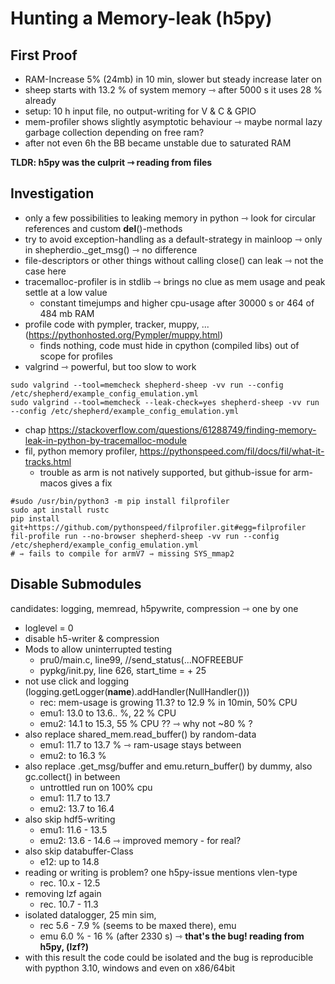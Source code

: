 # Hunting a Memory-leak (h5py)

## First Proof

- RAM-Increase 5% (24mb) in 10 min, slower but steady increase later on
- sheep starts with 13.2 % of system memory ⇾ after 5000 s it uses 28 % already
- setup: 10 h input file, no output-writing for V & C & GPIO
- mem-profiler shows slightly asymptotic behaviour ⇾ maybe normal lazy garbage collection depending on free ram?
- after not even 6h the BB became unstable due to saturated RAM

**TLDR: h5py was the culprit ⇾ reading from files**

## Investigation

- only a few possibilities to leaking memory in python ⇾ look for circular references and custom __del__()-methods
- try to avoid exception-handling as a default-strategy in mainloop ⇾ only in shepherdio._get_msg() ⇾ no difference
- file-descriptors or other things without calling close() can leak ⇾ not the case here
- tracemalloc-profiler is in stdlib ⇾ brings no clue as mem usage and peak settle at a low value
    - constant timejumps and higher cpu-usage after 30000 s or 464 of 484 mb RAM
- profile code with pympler, tracker, muppy, ... (https://pythonhosted.org/Pympler/muppy.html)
    - finds nothing, code must hide in cpython (compiled libs) out of scope for profiles
- valgrind ⇾ powerful, but too slow to work

```Shell
sudo valgrind --tool=memcheck shepherd-sheep -vv run --config /etc/shepherd/example_config_emulation.yml
sudo valgrind --tool=memcheck --leak-check=yes shepherd-sheep -vv run --config /etc/shepherd/example_config_emulation.yml
```

- chap https://stackoverflow.com/questions/61288749/finding-memory-leak-in-python-by-tracemalloc-module
- fil, python memory profiler, https://pythonspeed.com/fil/docs/fil/what-it-tracks.html
    - trouble as arm is not natively supported, but github-issue for arm-macos gives a fix

```Shell
#sudo /usr/bin/python3 -m pip install filprofiler
sudo apt install rustc
pip install git+https://github.com/pythonspeed/filprofiler.git#egg=filprofiler
fil-profile run --no-browser shepherd-sheep -vv run --config /etc/shepherd/example_config_emulation.yml
# ⇾ fails to compile for armV7 ⇾ missing SYS_mmap2
```

## Disable Submodules

candidates: logging, memread, h5pywrite, compression ⇾ one by one

- loglevel = 0
- disable h5-writer & compression
- Mods to allow uninterrupted testing
    - pru0/main.c, line99, //send_status(...NOFREEBUF
    - pypkg/init.py, line 626, start_time = + 25
- not use click and logging (logging.getLogger(__name__).addHandler(NullHandler()))
    - rec: mem-usage is growing 11.3? to 12.9 % in 10min, 50% CPU
    - emu1: 13.0 to 13.6.. %, 22 % CPU
    - emu2: 14.1 to 15.3, 55 % CPU ?? ⇾ why not ~80 % ?
- also replace shared_mem.read_buffer() by random-data
    - emu1: 11.7 to 13.7 % ⇾ ram-usage stays between
    - emu2: to 16.3 %
- also replace .get_msg/buffer and emu.return_buffer() by dummy, also gc.collect() in between
    - untrottled run on 100% cpu
    - emu1: 11.7 to 13.7
    - emu2: 13.7 to 16.4
- also skip hdf5-writing
    - emu1: 11.6 - 13.5
    - emu2: 13.6 - 14.6 ⇾ improved memory - for real?
- also skip databuffer-Class
    - e12: up to 14.8
- reading or writing is problem? one h5py-issue mentions vlen-type
    - rec. 10.x - 12.5
- removing lzf again
    - rec. 10.7 - 11.3
- isolated datalogger, 25 min sim,
    - rec 5.6 - 7.9 % (seems to be maxed there), emu
    - emu 6.0 % - 16 % (after 2330 s) ⇾ **that's the bug! reading from h5py, (lzf?)**
- with this result the code could be isolated and the bug is reproducible with pypthon 3.10, windows and even on x86/64bit
